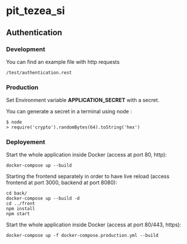 # pit_tezea_si


## Authentication

### Development

You can find an example file with http requests

`/test/authentication.rest`

### Production

Set Environment variable **APPLICATION_SECRET** with a secret.

You can generate a secret in a terminal using node :

```
$ node
> require('crypto').randomBytes(64).toString('hex')
```

### Deployement

Start the whole application inside Docker (access at port 80, http):

```
docker-compose up --build
```

Starting the frontend separately in order to have live reload (access frontend at port 3000, backend at port 8080):

```
cd back/
docker-compose up --build -d
cd ../front
npm install
npm start
```

Start the whole application inside Docker (access at port 80/443, https):

```
docker-compose up -f docker-compose.production.yml --build
```

